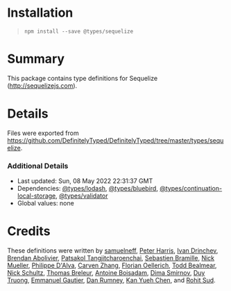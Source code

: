# Installation
> `npm install --save @types/sequelize`

# Summary
This package contains type definitions for Sequelize (http://sequelizejs.com).

# Details
Files were exported from https://github.com/DefinitelyTyped/DefinitelyTyped/tree/master/types/sequelize.

### Additional Details
 * Last updated: Sun, 08 May 2022 22:31:37 GMT
 * Dependencies: [@types/lodash](https://npmjs.com/package/@types/lodash), [@types/bluebird](https://npmjs.com/package/@types/bluebird), [@types/continuation-local-storage](https://npmjs.com/package/@types/continuation-local-storage), [@types/validator](https://npmjs.com/package/@types/validator)
 * Global values: none

# Credits
These definitions were written by [samuelneff](https://github.com/samuelneff), [Peter Harris](https://github.com/codeanimal), [Ivan Drinchev](https://github.com/drinchev), [Brendan Abolivier](https://github.com/babolivier), [Patsakol Tangjitcharoenchai](https://github.com/kukoo1), [Sebastien Bramille](https://github.com/oktapodia), [Nick Mueller](https://github.com/morpheusxaut), [Philippe D'Alva](https://github.com/TitaneBoy), [Carven Zhang](https://github.com/zjy01), [Florian Oellerich](https://github.com/Raigen), [Todd Bealmear](https://github.com/todd), [Nick Schultz](https://github.com/nrschultz), [Thomas Breleur](https://github.com/thomas-b), [Antoine Boisadam](https://github.com/Antoine38660), [Dima Smirnov](https://github.com/smff), [Duy Truong](https://github.com/truongkhanhduy95), [Emmanuel Gautier](https://github.com/emmanuelgautier), [Dan Rumney](https://github.com/dancrumb), [Kan Yueh Chen](https://github.com/lalayueh), and [Rohit Sud](https://github.com/rohitsud).
